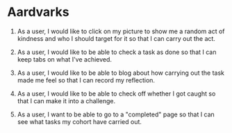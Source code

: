 # Aardvarks

1. As a user, I would like to click on my picture to show me a random act of kindness and who I should target for it so that I can carry out the act.

2. As a user, I would like to be able to check a task as done so that I can keep tabs on what I've achieved.

3. As a user, I would like to be able to blog about how carrying out the task made me feel so that I can record my reflection.

4. As a user, I would like to be able to check off whether I got caught so that I can make it into a challenge.

5. As a user, I want to be able to go to a "completed" page so that I can see what tasks my cohort have carried out.